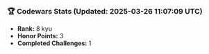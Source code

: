 ### 🏆 Codewars Stats (Updated: 2025-03-26 11:07:09 UTC)

- **Rank:** 8 kyu
- **Honor Points:** 3
- **Completed Challenges:** 1
